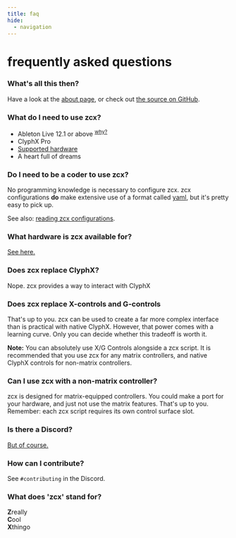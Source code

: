 ```yaml
---
title: faq
hide:
  - navigation
---
```


# frequently asked questions

### What's all this then?

Have a look at the [about page](/), or check out [the source on GitHub](https://www.github.com/odisfm/zcx-core).

### What do I need to use zcx?

* Ableton Live 12.1 or above <sup>[why?](/lessons/why-live-12)</sup>
* ClyphX Pro
* [Supported hardware](/tutorials/getting-started/installation#get-a-distribution)
* A heart full of dreams

### Do I need to be a coder to use zcx?

No programming knowledge is necessary to configure zcx. zcx configurations **do** make extensive use of a format called [yaml](/tutorials/getting-started/reading-zcx-configurations/#yaml), but it's pretty easy to pick up.

See also: [reading zcx configurations](/tutorials/getting-started/reading-zcx-configurations/).

### What hardware is zcx available for?

[See here.](/tutorials/getting-started/installation#get-a-distribution)

### Does zcx replace ClyphX?

Nope. zcx provides a way to interact with ClyphX

### Does zcx replace X-controls and G-controls

That's up to you. zcx can be used to create a far more complex interface than is practical with native ClyphX. However, that power comes with a learning curve. Only you can decide whether this tradeoff is worth it.

**Note:** You can absolutely use X/G Controls alongside a zcx script. It is recommended that you use zcx for any matrix controllers, and native ClyphX controls for non-matrix controllers.

### Can I use zcx with a non-matrix controller?

zcx is designed for matrix-equipped controllers. You could make a port for your hardware, and just not use the matrix features. That's up to you. Remember: each zcx script requires its own control surface slot.

### Is there a Discord?

[But of course.
](https://discord.gg/DCtbuEe8Qr)

### How can I contribute?

See `#contributing` in the Discord.

### What does 'zcx' stand for?

**Z**really<br>
**C**ool<br>
**X**thingo
